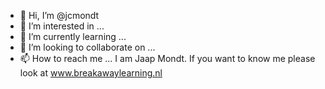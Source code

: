 - 👋 Hi, I’m @jcmondt
- 👀 I’m interested in ...
- 🌱 I’m currently learning ...
- 💞️ I’m looking to collaborate on ...
- 📫 How to reach me ...
I am Jaap Mondt. If you want to know me please look at www.breakawaylearning.nl

<!---
jcmondt/jcmondt is a ✨ special ✨ repository because its `README.md` (this file) appears on your GitHub profile.
You can click the Preview link to take a look at your changes.
--->
